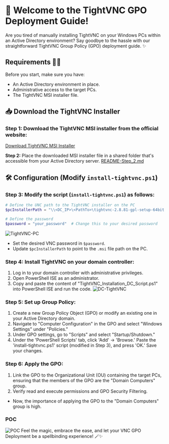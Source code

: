 # 🚀 Welcome to the TightVNC GPO Deployment Guide!

Are you tired of manually installing TightVNC on your Windows PCs within an Active Directory environment? Say goodbye to the hassle with our straightforward TightVNC Group Policy (GPO) deployment guide. ✨

## Requirements 🧙‍♂️

Before you start, make sure you have:

- An Active Directory environment in place.
- Administrative access to the target PCs.
- The TightVNC MSI installer file.

## 📥 Download the TightVNC Installer

### Step 1: Download the TightVNC MSI installer from the official website:
[Download TightVNC MSI Installer](https://www.tightvnc.com/download.php)

**Step 2:** Place the downloaded MSI installer file in a shared folder that's accessible from your Active Directory server.
[README-Step_2.md](README-Step_2.md)

## 🛠️ Configuration (Modify `install-tightvnc.ps1`)

### Step 3: Modify the script (`install-tightvnc.ps1`) as follows:

```powershell
# Define the UNC path to the TightVNC installer on the PC
$pcInstallerPath = "\\<DC_IP>\<PathTo>\tightvnc-2.8.81-gpl-setup-64bit.msi"   # Change this to your desired IP + Path

# Define the password
$password = "your_password"  # Change this to your desired password
```
![TightVNC-PC](https://github.com/DorArlaki/Deploy-Group-Policy/assets/107101354/7586df5e-6a26-44ef-82e8-c097d530eb39)
- Set the desired VNC password in `$password`.
- Update `$pcInstallerPath` to point to the `.msi` file path on the PC.

### Step 4: Install TightVNC on your domain controller:

1. Log in to your domain controller with administrative privileges.
2. Open PowerShell ISE as an administrator.
3. Copy and paste the content of "TightVNC_Installation_DC_Script.ps1" into PowerShell ISE and run the code.
![DC-TightVNC](https://github.com/DorArlaki/Deploy-Group-Policy/assets/107101354/3a572ca9-236c-4966-bc3f-edb4af7a1f76)
### Step 5: Set up Group Policy:

1. Create a new Group Policy Object (GPO) or modify an existing one in your Active Directory domain.
2. Navigate to "Computer Configuration" in the GPO and select "Windows Settings" under "Policies."
3. Under GPO settings, go to "Scripts" and select "Startup/Shutdown."
4. Under the 'PowerShell Scripts' tab, click 'Add' -> 'Browse.' Paste the 'install-tightvnc.ps1' script (modified in Step 3), and press 'OK.' Save your changes.

### Step 6: Apply the GPO:

1. Link the GPO to the Organizational Unit (OU) containing the target PCs, ensuring that the members of the GPO are the "Domain Computers" group.
2. Verify read and execute permissions and GPO Security Filtering.

- Now, the importance of applying the GPO to the "Domain Computers" group is high.

### POC
![POC](https://github.com/DorArlaki/Deploy-Group-Policy/assets/107101354/218462b1-d704-4296-ab98-f97063027495)
Feel the magic, embrace the ease, and let your VNC GPO Deployment be a spellbinding experience! 🪄✨
